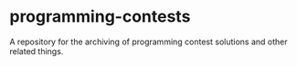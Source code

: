 # programming-contests
A repository for the archiving of programming contest solutions and other related things.
